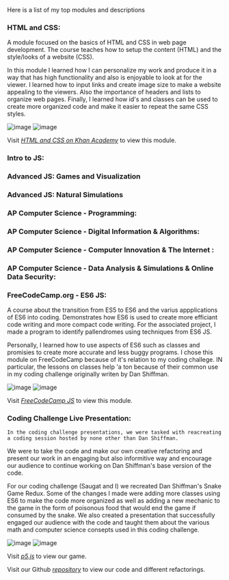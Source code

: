 Here is a list of my top modules and descriptions

 ### HTML and CSS:
 
 A module focused on the basics of HTML and CSS in web page development. The course teaches how to setup the content (HTML) and the style/looks of a website (CSS).
 
 In this module I learned how I can personalize my work and produce it in a way that has high functionality and also is enjoyable to look at for the viewer. I learned how to input links and create image size to make a website appealing to the viewers. Also the importance of headers and lists to organize web pages. Finally, I learned how id's and classes can be used to create more organized code and make it easier to repeat the same CSS styles.
 
![image](https://user-images.githubusercontent.com/36045753/114066200-76f9c300-9869-11eb-8728-9e99ef14cb49.png)
![image](https://user-images.githubusercontent.com/36045753/114066412-b88a6e00-9869-11eb-8eae-e36ceb23d674.png)

Visit _[HTML and CSS on Khan Academy](https://www.khanacademy.org/computing/computer-programming/html-css)_  to view this module.

 ### Intro to JS:
 
 ### Advanced JS: Games and Visualization

 ### Advanced JS: Natural Simulations

 ### AP Computer Science - Programming:

 ### AP Computer Science - Digital Information & Algorithms:

 ### AP Computer Science - Computer Innovation & The Internet :

 ### AP Computer Science - Data Analysis & Simulations & Online Data Security:

 ### FreeCodeCamp.org - ES6 JS:

  A course about the transition from ES5 to ES6 and the varius appplications of ES6 into coding. 
Demonstrates how ES6 is used to create more efficiant code writing and more compact code writing.
For the associated project, I made a program to identify pallendromes using techniques from ES6 
JS.

  Personally, I learned how to use aspects of ES6 such as classes and promisies to create more accurate
and less buggy programs. I chose this module on FreeCodeCamp because of it's relation to my coding challege. 
IN particular, the lessons on classes help 'a ton because of their common use in my coding challenge
originally writen by Dan Shiffman. 

![image](https://user-images.githubusercontent.com/36045753/114060179-1c5d6880-9863-11eb-815d-4dcc50bfefe3.png)
![image](https://user-images.githubusercontent.com/36045753/114060250-31d29280-9863-11eb-9ec3-81180a1d91b7.png)

Visit _[FreeCodeCamp JS](https://www.freecodecamp.org/learn/javascript-algorithms-and-data-structures/#functional-programming)_  to view this module. 

 ### Coding Challenge Live Presentation:

    In the coding challenge presentations, we were tasked with reacreating a coding session hosted by none other than Dan Shiffman.
  We were to take the code and make our own creative refactoring and present our work in an engaging but also
  informitive way and encourage our audience to continue working on Dan Shiffman's base version of the code. 
  
   For our coding challenge (Saugat and I) we recreated Dan Shiffman's Snake Game Redux. Some of the changes I made were adding more classes using ES6 to make the code more organized as well as adding a new mechanic to the game in the form of poisonous food that would end the game if consumed by the snake. We also created a presentation that successfully engaged our audience with the code and taught them about the various math and computer science consepts used in this coding challenge. 
  
![image](https://user-images.githubusercontent.com/36045753/114063490-a6f39700-9866-11eb-9a2e-1f5b7eb94747.png)
![image](https://user-images.githubusercontent.com/36045753/114063522-b4a91c80-9866-11eb-936b-66259a91a22b.png)

Visit _[p5.js](https://editor.p5js.org/dmoor5/full/sRP1lhlTR)_  to view our game.

Visit our Github _[repository](https://github.com/saugatttt/Snake-Game/tree/dylan)_ to view our code and different refactorings. 
